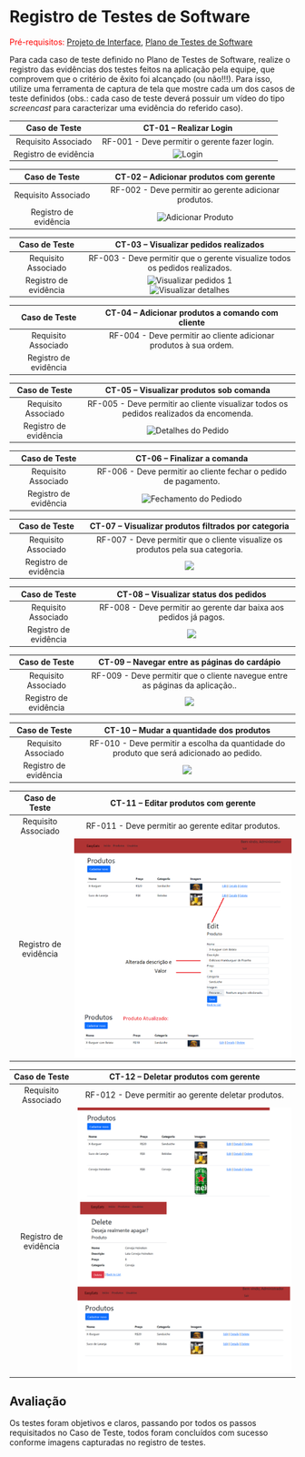 # Registro de Testes de Software

<span style="color:red">Pré-requisitos: <a href="3-Projeto de Interface.md"> Projeto de Interface</a></span>, <a href="8-Plano de Testes de Software.md"> Plano de Testes de Software</a>

Para cada caso de teste definido no Plano de Testes de Software, realize o registro das evidências dos testes feitos na aplicação pela equipe, que comprovem que o critério de êxito foi alcançado (ou não!!!). Para isso, utilize uma ferramenta de captura de tela que mostre cada um dos casos de teste definidos (obs.: cada caso de teste deverá possuir um vídeo do tipo _screencast_ para caracterizar uma evidência do referido caso).

| **Caso de Teste** 	| **CT-01 – Realizar Login** 	|
|:---:	|:---:	|
|	Requisito Associado 	| RF-001 - Deve permitir o gerente fazer login. |
|Registro de evidência | ![Login](https://github.com/ICEI-PUC-Minas-PMV-ADS/pmv-ads-2024-1-e2-proj-int-t7-grupo-gerenciador-de-pedidos/blob/main/docs/img/Registro%20de%20testes%20de%20software/Login.png) |


| **Caso de Teste** 	| **CT-02 – Adicionar produtos com gerente** 	|
|:---:	|:---:	|
|	Requisito Associado 	| RF-002 - Deve permitir ao gerente adicionar produtos. |
|Registro de evidência | ![Adicionar Produto](https://github.com/ICEI-PUC-Minas-PMV-ADS/pmv-ads-2024-1-e2-proj-int-t7-grupo-gerenciador-de-pedidos/blob/main/docs/img/Registro%20de%20testes%20de%20software/Cadastro%20de%20Produto.png?raw=true) |


| **Caso de Teste** | **CT-03 – Visualizar pedidos realizados** |
|:---:|:---:|
| Requisito Associado | RF-003 - Deve permitir que o gerente visualize todos os pedidos realizados. |
| Registro de evidência | ![Visualizar pedidos 1](https://github.com/ICEI-PUC-Minas-PMV-ADS/pmv-ads-2024-1-e2-proj-int-t7-grupo-gerenciador-de-pedidos/blob/main/docs/img/Registro%20de%20testes%20de%20software/CT-03%20-%20Visualizar%20pedidos%20realizados.png?raw=true)<br>![Visualizar detalhes](https://github.com/ICEI-PUC-Minas-PMV-ADS/pmv-ads-2024-1-e2-proj-int-t7-grupo-gerenciador-de-pedidos/blob/main/docs/img/Registro%20de%20testes%20de%20software/CT-03%20-%20Visualizar%20detalhes%20do%20pedido.png?raw=true) |

| **Caso de Teste** 	| **CT-04 – Adicionar produtos a comando com cliente** 	|
|:---:	|:---:	|
|	Requisito Associado 	| RF-004 - Deve permitir ao cliente adicionar produtos à sua ordem. |
|Registro de evidência | ![]() |


| **Caso de Teste** 	| **CT-05 – Visualizar produtos sob comanda** 	|
|:---:	|:---:	|
|	Requisito Associado 	| RF-005 - Deve permitir ao cliente visualizar todos os pedidos realizados da encomenda. |
|Registro de evidência | ![Detalhes do Pedido](https://github.com/ICEI-PUC-Minas-PMV-ADS/pmv-ads-2024-1-e2-proj-int-t7-grupo-gerenciador-de-pedidos/blob/main/docs/img/Registro%20de%20testes%20de%20software/Pedidos.jpg) |


| **Caso de Teste** 	| **CT-06 – Finalizar a comanda** 	|
|:---:	|:---:	|
|	Requisito Associado 	| RF-006 - Deve permitir ao cliente fechar o pedido de pagamento. |
|Registro de evidência | ![Fechamento do Pediodo](https://github.com/ICEI-PUC-Minas-PMV-ADS/pmv-ads-2024-1-e2-proj-int-t7-grupo-gerenciador-de-pedidos/blob/main/docs/img/Registro%20de%20testes%20de%20software/Confirma%C3%A7%C3%A3o%20cozinha.jpg) |


| **Caso de Teste** 	| **CT-07 – Visualizar produtos filtrados por categoria** 	|
|:---:	|:---:	|
|	Requisito Associado 	| RF-007 - Deve permitir que o cliente visualize os produtos pela sua categoria. |
|Registro de evidência | ![](img/) |


| **Caso de Teste** 	| **CT-08 – Visualizar status dos pedidos** 	|
|:---:	|:---:	|
|	Requisito Associado 	| RF-008 - Deve permitir ao gerente dar baixa aos pedidos já pagos. |
|Registro de evidência | ![](img/) |


| **Caso de Teste** 	| **CT-09 – Navegar entre as páginas do cardápio** 	|
|:---:	|:---:	|
|	Requisito Associado 	| RF-009 - Deve permitir que o cliente navegue entre as páginas da aplicação.. |
|Registro de evidência | ![](img/) |


| **Caso de Teste** 	| **CT-10 – Mudar a quantidade dos produtos** 	|
|:---:	|:---:	|
|	Requisito Associado 	| RF-010 - Deve permitir a escolha da quantidade do produto que será adicionado ao pedido. |
|Registro de evidência | ![](img/) |


| **Caso de Teste** 	| **CT-11 – Editar produtos com gerente** 	|
|:---:	|:---:	|
|	Requisito Associado 	| RF-011 - Deve permitir ao gerente editar produtos. |
|Registro de evidência | ![Alterar Produto](img/ct11-TesteAlterarProduto.png?raw=true) |


| **Caso de Teste** 	| **CT-12 – Deletar produtos com gerente** 	|
|:---:	|:---:	|
|	Requisito Associado 	| RF-012 - Deve permitir ao gerente deletar produtos. |
|Registro de evidência | ![Excluir Produto](img/ct12-ExclusaoProduto.png?raw=true) |


## Avaliação

Os testes foram objetivos e claros, passando por todos os passos requisitados no Caso de Teste, todos foram concluídos com sucesso conforme imagens capturadas no registro de testes.
